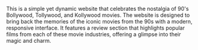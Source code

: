This is a simple yet dynamic website that celebrates the nostalgia of 90's Bollywood, Tollywood, and Kollywood movies. The website is designed to bring back the memories of the iconic movies from the 90s with a modern, responsive interface. It features a review section that highlights popular films from each of these movie industries, offering a glimpse into their magic and charm.
